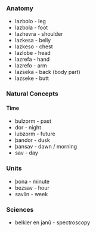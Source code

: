 ### Anatomy

* lazbolo - leg
* lazbola - foot
* lazhevra - shoulder
* lazkesa - belly
* lazkeso - chest
* lazlobe - head
* lazrefa - hand
* lazrefo - arm
* lazseka - back (body part)
* lazseke - butt

### Natural Concepts

#### Time
* bulzorm - past
* dor - night
* lubzorm - future
* þandor - dusk
* þansav - dawn / morning
* sav - day

### Units
* þona - minute
* bezsav - hour
* savlin - week

### Sciences

* belkier en janū - spectroscopy